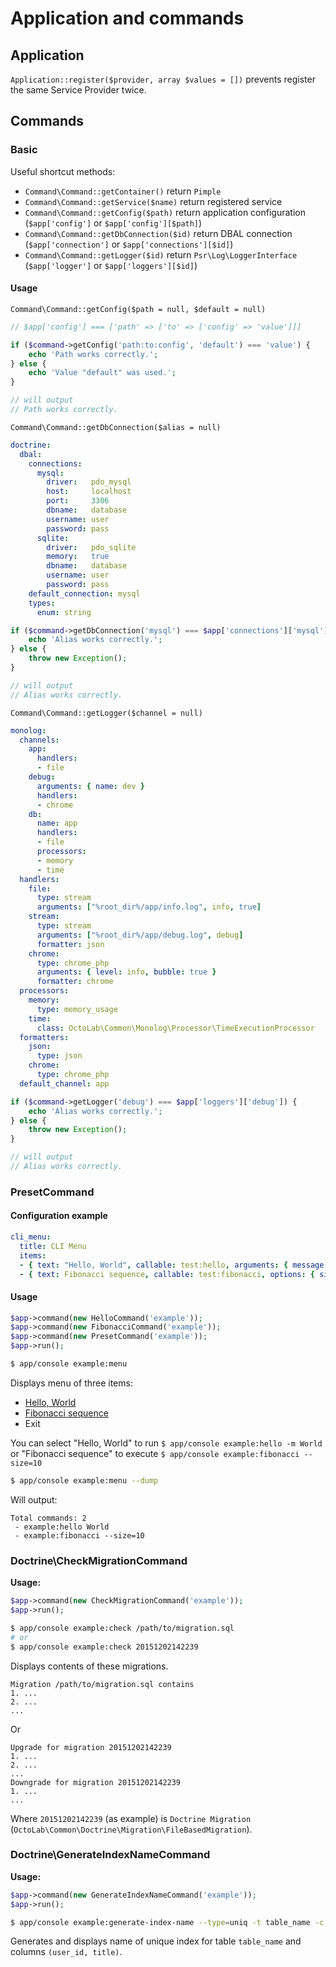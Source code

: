 # Application and commands

## Application

`Application::register($provider, array $values = [])` prevents register the same Service Provider twice.

## Commands

### Basic

Useful shortcut methods:

- `Command\Command::getContainer()` return `Pimple`
- `Command\Command::getService($name)` return registered service
- `Command\Command::getConfig($path)` return application configuration (`$app['config']` or `$app['config'][$path]`)
- `Command\Command::getDbConnection($id)` return DBAL connection (`$app['connection']` or `$app['connections'][$id]`)
- `Command\Command::getLogger($id)` return `Psr\Log\LoggerInterface` (`$app['logger']` or `$app['loggers'][$id]`)

#### Usage

`Command\Command::getConfig($path = null, $default = null)`

```php
// $app['config'] === ['path' => ['to' => ['config' => 'value']]]

if ($command->getConfig('path:to:config', 'default') === 'value') {
    echo 'Path works correctly.';
} else {
    echo 'Value "default" was used.';
}

// will output
// Path works correctly.
```

`Command\Command::getDbConnection($alias = null)`

```yml
doctrine:
  dbal:
    connections:
      mysql:
        driver:   pdo_mysql
        host:     localhost
        port:     3306
        dbname:   database
        username: user
        password: pass
      sqlite:
        driver:   pdo_sqlite
        memory:   true
        dbname:   database
        username: user
        password: pass
    default_connection: mysql
    types:
      enum: string
```

```php
if ($command->getDbConnection('mysql') === $app['connections']['mysql']) {
    echo 'Alias works correctly.';
} else {
    throw new Exception();
}

// will output
// Alias works correctly.
```

`Command\Command::getLogger($channel = null)`

```yml
monolog:
  channels:
    app:
      handlers:
      - file
    debug:
      arguments: { name: dev }
      handlers:
      - chrome
    db:
      name: app
      handlers:
      - file
      processors:
      - memory
      - time
  handlers:
    file:
      type: stream
      arguments: ["%root_dir%/app/info.log", info, true]
    stream:
      type: stream
      arguments: ["%root_dir%/app/debug.log", debug]
      formatter: json
    chrome:
      type: chrome_php
      arguments: { level: info, bubble: true }
      formatter: chrome
  processors:
    memory:
      type: memory_usage
    time:
      class: OctoLab\Common\Monolog\Processor\TimeExecutionProcessor
  formatters:
    json:
      type: json
    chrome:
      type: chrome_php
  default_channel: app
```

```php
if ($command->getLogger('debug') === $app['loggers']['debug']) {
    echo 'Alias works correctly.';
} else {
    throw new Exception();
}

// will output
// Alias works correctly.
```

### PresetCommand

#### Configuration example

```yml
cli_menu:
  title: CLI Menu
  items:
  - { text: "Hello, World", callable: test:hello, arguments: { message: World } }
  - { text: Fibonacci sequence, callable: test:fibonacci, options: { size: 10 } }
```

#### Usage

```php
$app->command(new HelloCommand('example'));
$app->command(new FibonacciCommand('example'));
$app->command(new PresetCommand('example'));
$app->run();
```

```bash
$ app/console example:menu
```

Displays menu of three items:

- [Hello, World](/tests/Command/CliMenu/HelloCommand.php)
- [Fibonacci sequence](/tests/Command/CliMenu/FibonacciCommand.php)
- Exit

You can select "Hello, World" to run `$ app/console example:hello -m World`
or "Fibonacci sequence" to execute `$ app/console example:fibonacci --size=10`

```bash
$ app/console example:menu --dump
```

Will output:

```
Total commands: 2
 - example:hello World
 - example:fibonacci --size=10
```

### Doctrine\CheckMigrationCommand

__Usage:__

```php
$app->command(new CheckMigrationCommand('example'));
$app->run();
```

```bash
$ app/console example:check /path/to/migration.sql
# or
$ app/console example:check 20151202142239
```

Displays contents of these migrations.

```
Migration /path/to/migration.sql contains
1. ...
2. ...
...
```

Or

```
Upgrade for migration 20151202142239
1. ...
2. ...
...
Downgrade for migration 20151202142239
1. ...
...
```

Where `20151202142239` (as example) is `Doctrine Migration` (`OctoLab\Common\Doctrine\Migration\FileBasedMigration`).

### Doctrine\GenerateIndexNameCommand

__Usage:__

```php
$app->command(new GenerateIndexNameCommand('example'));
$app->run();
```

```bash
$ app/console example:generate-index-name --type=uniq -t table_name -c user_id,title
```

Generates and displays name of unique index for table `table_name` and columns `(user_id, title)`.
